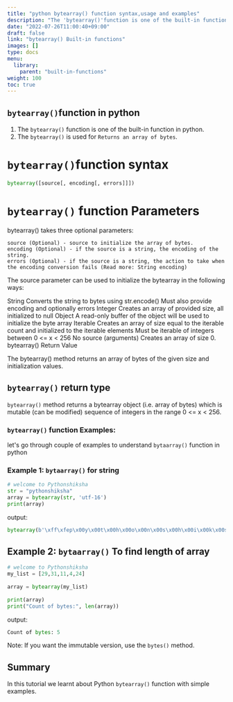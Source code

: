 ```yaml
---
title: "python bytearray() function syntax,usage and examples"
description: "The 'bytearray()'function is one of the built-in function in python"
date: "2022-07-26T11:00:40+09:00"
draft: false
link: "bytearray() Built-in functions"
images: []
type: docs
menu:
  library:
    parent: "built-in-functions"
weight: 100
toc: true
---
```


## `bytearray()`function in python

1. The `bytearray()` function is one of the built-in function in python.
2. The `bytearray()` is used for `Returns an array of bytes`.

# `bytearray()`function syntax

```python
bytearray([source[, encoding[, errors]]])
```
# `bytearray()` function Parameters

bytearray() takes three optional parameters:

    source (Optional) - source to initialize the array of bytes.
    encoding (Optional) - if the source is a string, the encoding of the string.
    errors (Optional) - if the source is a string, the action to take when the encoding conversion fails (Read more: String encoding)

The source parameter can be used to initialize the bytearray in the following ways:

String
	Converts the string to bytes using str.encode() Must also provide encoding and optionally errors
Integer
	Creates an array of provided size, all initialized to null
Object
	A read-only buffer of the object will be used to initialize the byte array
Iterable
	Creates an array of size equal to the iterable count and initialized to the iterable elements Must be iterable of integers between 0 <= x < 256
No source (arguments)
	Creates an array of size 0.
bytearray() Return Value

The bytearray() method returns an array of bytes of the given size and initialization values.

## `bytearray()` return type

`bytearray()` method returns a bytearray object (i.e. array of bytes) which is mutable (can be modified) sequence of integers in the range 0 <= x < 256.


### `bytearray()` function Examples:

let's go through couple of examples to understand `bytaarray()` function in python


### Example 1: `bytaarray()` for string

```python
# welcome to Pythonshiksha
str = "pythonshiksha"
array = bytearray(str, 'utf-16')
print(array)
```
output:
```python
bytearray(b'\xff\xfep\x00y\x00t\x00h\x00o\x00n\x00s\x00h\x00i\x00k\x00s\x00h\x00a\x00')
```

## Example 2: `bytaarray()` To find length of array

```python
# welcome to Pythonshiksha
my_list = [29,31,11,4,24]
  
array = bytearray(my_list)
  
print(array)
print("Count of bytes:", len(array))
```
output:

```python
Count of bytes: 5
```
Note:
If you want the immutable version, use the `bytes()` method.

## Summary

In this tutorial we learnt about Python `bytearray()` function with simple examples.
